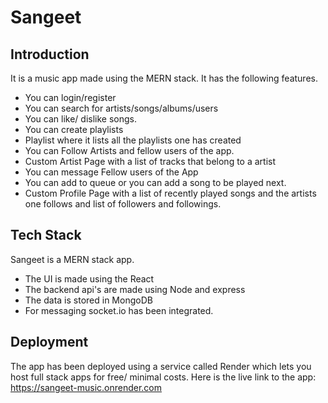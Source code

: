 # Sangeet

## Introduction
 It is a music app made using the MERN stack. It has the following features.
- You can login/register
- You can search for artists/songs/albums/users
- You can like/ dislike songs.
- You can create playlists
- Playlist where it lists all the playlists one has created
- You can Follow Artists and fellow users of the app.
- Custom Artist Page with a list of tracks that belong to a artist
- You can message Fellow users of the App
- You can add to queue or you can add a song to be played next.
- Custom Profile Page with a list of recently played songs and the artists one follows and list of followers and followings.

## Tech Stack 
Sangeet is a MERN stack app.
- The UI is made using the React
- The backend api's are made using Node and express
- The data is stored in MongoDB
- For messaging socket.io has been integrated.

## Deployment
 The app has been deployed using a service called Render which lets you host full stack apps for free/ minimal costs.
Here is the live link to the app: https://sangeet-music.onrender.com
